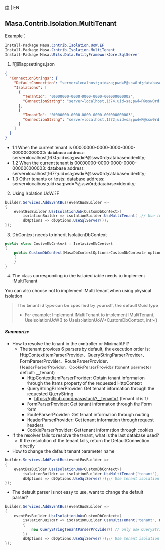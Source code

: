 [中](README.zh-CN.md) | EN

## Masa.Contrib.Isolation.MultiTenant

Example：

```C#
Install-Package Masa.Contrib.Isolation.UoW.EF
Install-Package Masa.Contrib.Isolation.MultiTenant
Install-Package Masa.Utils.Data.EntityFrameworkCore.SqlServer
```

1. 配置appsettings.json
``` appsettings.json
{
  "ConnectionStrings": {
    "DefaultConnection": "server=localhost;uid=sa;pwd=P@ssw0rd;database=identity;",
    "Isolations": [
      {
        "TenantId": "00000000-0000-0000-0000-000000000002",
        "ConnectionString": "server=localhost,1674;uid=sa;pwd=P@ssw0rd;database=identity;"
      },
      {
        "TenantId": "00000000-0000-0000-0000-000000000003",
        "ConnectionString": "server=localhost,1672;uid=sa;pwd=P@ssw0rd;database=identity;"
      }
    ]
  }
}
```

* 1.1 When the current tenant is 00000000-0000-0000-0000-000000000002: database address: server=localhost,1674;uid=sa;pwd=P@ssw0rd;database=identity;
* 1.2 When the current tenant is 00000000-0000-0000-0000-000000000003: database address: server=localhost,1672;uid=sa;pwd=P@ssw0rd;database=identity;
* 1.3 Other tenants or hosts: database address: server=localhost;uid=sa;pwd=P@ssw0rd;database=identity;

2. Using Isolation.UoW.EF
```` C#
builder.Services.AddEventBus(eventBusBuilder =>
{
    eventBusBuilder.UseIsolationUoW<CustomDbContext>(
        isolationBuilder => isolationBuilder.UseMultiTenant(),// Use tenant isolation
        dbOptions => dbOptions.UseSqlServer());
});
````

3. DbContext needs to inherit IsolationDbContext

```` C#
public class CustomDbContext : IsolationDbContext
{
    public CustomDbContext(MasaDbContextOptions<CustomDbContext> options) : base(options)
    {
    }
}
````

4. The class corresponding to the isolated table needs to implement IMultiTenant

You can also choose not to implement IMultiTenant when using physical isolation

> The tenant id type can be specified by yourself, the default Guid type
> * For example: Implement IMultiTenant to implement IMultiTenant<int>, UseIsolationUoW<CustomDbContext>() to UseIsolationUoW<CustomDbContext, int>()

##### Summarize

* How to resolve the tenant in the controller or MinimalAPI?
  * The tenant provides 6 parsers by default, the execution order is: HttpContextItemParserProvider、QueryStringParserProvider、FormParserProvider、RouteParserProvider、HeaderParserProvider、CookieParserProvider (tenant parameter default: __tenant)
    * HttpContextItemParserProvider: Obtain tenant information through the Items property of the requested HttpContext
    * QueryStringParserProvider: Get tenant information through the requested QueryString
      * https://github.com/masastack?__tenant=1 (tenant id is 1)
    * FormParserProvider: Get tenant information through the Form form
    * RouteParserProvider: Get tenant information through routing
    * HeaderParserProvider: Get tenant information through request headers
    * CookieParserProvider: Get tenant information through cookies
* If the resolver fails to resolve the tenant, what is the last database used?
  * If the resolution of the tenant fails, return the DefaultConnection directly
* How to change the default tenant parameter name

```` C#
builder.Services.AddEventBus(eventBusBuilder =>
{
    eventBusBuilder.UseIsolationUoW<CustomDbContext>(
        isolationBuilder => isolationBuilder.UseMultiTenant("tenant"),
        dbOptions => dbOptions.UseSqlServer());// Use tenant isolation
});
````
* The default parser is not easy to use, want to change the default parser?

```` C#
builder.Services.AddEventBus(eventBusBuilder =>
{
    eventBusBuilder.UseIsolationUoW<CustomDbContext>(
        isolationBuilder => isolationBuilder.UseMultiTenant("tenant", new List<ITenantParserProvider>()
        {
            new QueryStringTenantParserProvider() // only use QueryStringTenantParserProvider, other parsers are removed
        }),
        dbOptions => dbOptions.UseSqlServer());// Use tenant isolation
});
````
